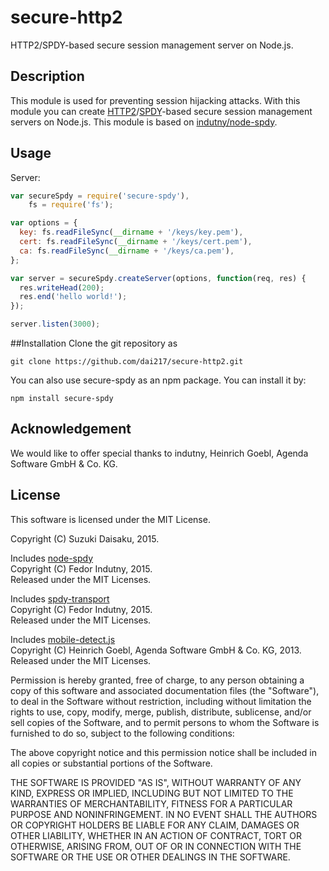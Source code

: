 
# secure-http2
HTTP2/SPDY-based secure session management server on Node.js.
## Description 
This module is used for preventing session hijacking attacks.
With this module you can create [HTTP2](https://http2.github.io/)/[SPDY](http://www.chromium.org/spdy)-based secure session management servers
on Node.js.
This module is based on [indutny/node-spdy](https://github.com/indutny/node-spdy).

## Usage
Server:
```javascript
var secureSpdy = require('secure-spdy'),
    fs = require('fs');

var options = {
  key: fs.readFileSync(__dirname + '/keys/key.pem'),
  cert: fs.readFileSync(__dirname + '/keys/cert.pem'),
  ca: fs.readFileSync(__dirname + '/keys/ca.pem'),
};

var server = secureSpdy.createServer(options, function(req, res) {
  res.writeHead(200);
  res.end('hello world!');
});

server.listen(3000);
```
##Installation
Clone the git repository as
```
git clone https://github.com/dai217/secure-http2.git
```
You can also use secure-spdy as an npm package. You can install it by:
```
npm install secure-spdy
```
## Acknowledgement
We would like to offer special thanks to indutny, Heinrich Goebl, Agenda Software GmbH & Co. KG.

## License

This software is licensed under the MIT License.

Copyright (C) Suzuki Daisaku, 2015.

Includes [node-spdy](https://github.com/indutny/node-spdy)  
Copyright (C) Fedor Indutny, 2015.  
Released under the MIT Licenses.

Includes [spdy-transport](https://github.com/indutny/spdy-transport)  
Copyright (C) Fedor Indutny, 2015.  
Released under the MIT Licenses.

Includes [mobile-detect.js](https://github.com/hgoebl/mobile-detect.js)  
Copyright (C) Heinrich Goebl, Agenda Software GmbH & Co. KG, 2013.  
Released under the MIT Licenses.


Permission is hereby granted, free of charge, to any person obtaining a
copy of this software and associated documentation files (the
"Software"), to deal in the Software without restriction, including
without limitation the rights to use, copy, modify, merge, publish,
distribute, sublicense, and/or sell copies of the Software, and to permit
persons to whom the Software is furnished to do so, subject to the
following conditions:

The above copyright notice and this permission notice shall be included
in all copies or substantial portions of the Software.

THE SOFTWARE IS PROVIDED "AS IS", WITHOUT WARRANTY OF ANY KIND, EXPRESS
OR IMPLIED, INCLUDING BUT NOT LIMITED TO THE WARRANTIES OF
MERCHANTABILITY, FITNESS FOR A PARTICULAR PURPOSE AND NONINFRINGEMENT. IN
NO EVENT SHALL THE AUTHORS OR COPYRIGHT HOLDERS BE LIABLE FOR ANY CLAIM,
DAMAGES OR OTHER LIABILITY, WHETHER IN AN ACTION OF CONTRACT, TORT OR
OTHERWISE, ARISING FROM, OUT OF OR IN CONNECTION WITH THE SOFTWARE OR THE
USE OR OTHER DEALINGS IN THE SOFTWARE.
